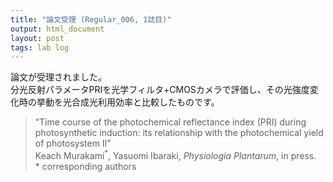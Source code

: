```yaml
---
title: "論文受理 (Regular_006, 1誌目)"
output: html_document
layout: post
tags: lab log
---
```


論文が受理されました。  
分光反射パラメータPRIを光学フィルタ+CMOSカメラで評価し、その光強度変化時の挙動を光合成光利用効率と比較したものです。

> “Time course of the photochemical reflectance index (PRI) during photosynthetic induction: its relationship with the photochemical yield of photosystem II”  
> Keach Murakami<sup>\*</sup>, Yasuomi Ibaraki, *Physiologia Plantarum*, in press.  
> \* corresponding authors
